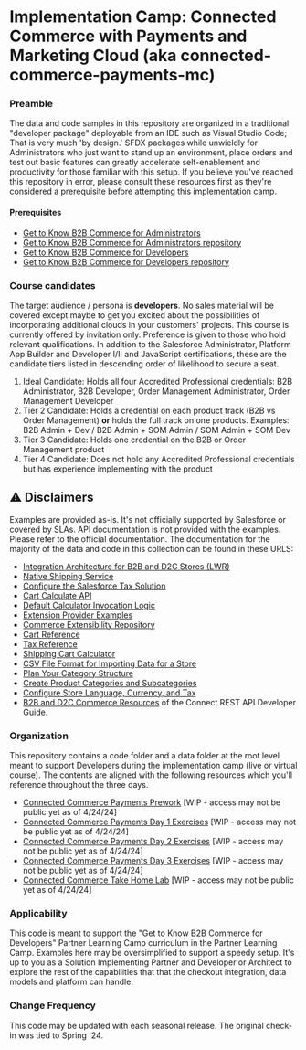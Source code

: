 # Implementation Camp: Connected Commerce with Payments and Marketing Cloud (aka connected-commerce-payments-mc)

### Preamble

The data and code samples in this repository are organized in a traditional "developer package" deployable from an IDE such as Visual Studio Code; That is very much 'by design.' SFDX packages while unwieldly for Administrators who just want to stand up an environment, place orders and test out basic features can greatly accelerate self-enablement and productivity for those familiar with this setup. If you believe you've reached this repository in error, please consult these resources first as they're considered a prerequisite before attempting this implementation camp.

#### Prerequisites
* [Get to Know B2B Commerce for Administrators](https://sfdc.co/B2BAdminGetToKnowCurriculum)
* [Get to Know B2B Commerce for Administrators repository](https://github.com/tzarrsf/b2b-commerce-gtk-admin/)
* [Get to Know B2B Commerce for Developers](https://sfdc.co/B2BDevGetToKnowCurriculum)
* [Get to Know B2B Commerce for Developers repository](https://github.com/tzarrsf/b2b-commerce-gtk-dev/)

### Course candidates
The target audience / persona is __developers__. No sales material will be covered except maybe to get you excited about the possibilities of incorporating additional clouds in your customers' projects. This course is currently offered by invitation only. Preference is given to those who hold relevant qualifications. In addition to the Salesforce Administrator, Platform App Builder and Developer I/II and JavaScript certifications, these are the candidate tiers listed in descending order of likelihood to secure a seat.

1. Ideal Candidate: Holds all four Accredited Professional credentials: B2B Administrator, B2B Developer, Order Management Administrator, Order Management Developer
1. Tier 2 Candidate: Holds a credential on each product track (B2B vs Order Management) __or__ holds the full track on one products. Examples: B2B Admin + Dev / B2B Admin + SOM Admin / SOM Admin + SOM Dev
1. Tier 3 Candidate: Holds one credential on the B2B or Order Management product
1. Tier 4 Candidate: Does not hold any Accredited Professional credentials but has experience implementing with the product

## ⚠️ Disclaimers

Examples are provided as-is. It's not officially supported by Salesforce or covered by SLAs.
API documentation is not provided with the examples. Please refer to the official documentation.
The documentation for the majority of the data and code in this collection can be found in these URLS:

* [Integration Architecture for B2B and D2C Stores (LWR)](https://developer.salesforce.com/docs/atlas.en-us.b2b_b2c_comm_dev.meta/b2b_b2c_comm_dev/b2b_b2c_comm_integration_architecture.htm)
* [Native Shipping Service](https://help.salesforce.com/s/articleView?id=sf.comm_set_up_native_shipping.htm&type=5)
* [Configure the Salesforce Tax Solution](https://help.salesforce.com/s/articleView?id=sf.comm_salesforce_tax_solution.htm&type=5)
* [Cart Calculate API](https://developer.salesforce.com/docs/commerce/salesforce-commerce/guide/cart-calculate-api.html)
* [Default Calculator Invocation Logic](https://developer.salesforce.com/docs/commerce/salesforce-commerce/guide/cart-calculate-api.html#default-calculator-invocation-logic)
* [Extension Provider Examples](https://developer.salesforce.com/docs/commerce/salesforce-commerce/guide/extension-provider-examples.html)
* [Commerce Extensibility Repository](https://github.com/forcedotcom/commerce-extensibility/tree/releases/248)
* [Cart Reference](https://developer.salesforce.com/docs/commerce/salesforce-commerce/guide/cart-reference.html)
* [Tax Reference](https://developer.salesforce.com/docs/commerce/salesforce-commerce/guide/tax-reference.html)
* [Shipping Cart Calculator](https://developer.salesforce.com/docs/commerce/salesforce-commerce/guide/ShippingCartCalculator.html)
* [CSV File Format for Importing Data for a Store](https://help.salesforce.com/s/articleView?id=sf.comm_store_csv_format.htm&type=5)
* [Plan Your Category Structure](https://help.salesforce.com/s/articleView?id=sf.comm_categories_structure.htm&type=5)
* [Create Product Categories and Subcategories](https://help.salesforce.com/s/articleView?id=sf.comm_categories_create.htm&type=5)
* [Configure Store Language, Currency, and Tax](https://help.salesforce.com/s/articleView?id=sf.comm_create_international_store.htm&type=5)
* [B2B and D2C Commerce Resources](https://developer.salesforce.com/docs/atlas.en-us.chatterapi.meta/chatterapi/connect_resources_commerce.htm) of the Connect REST API Developer Guide.

### Organization

This repository contains a code folder and a data folder at the root level meant to support Developers during the implementation camp (live or virtual course). The contents are aligned with the following resources which you'll reference throughout the three days.

* [Connected Commerce Payments Prework](https://sfdc.co/ConnectedCommercePaymentsPrework) [WIP - access may not be public yet as of 4/24/24]
* [Connected Commerce Payments Day 1 Exercises](https://sfdc.co/ConnectedCommercePaymentsExercisesDay1) [WIP - access may not be public yet as of 4/24/24]
* [Connected Commerce Payments Day 2 Exercises](https://sfdc.co/ConnectedCommercePaymentsExercisesDay2) [WIP - access may not be public yet as of 4/24/24]
* [Connected Commerce Payments Day 3 Exercises](https://sfdc.co/ConnectedCommercePaymentsExercisesDay3) [WIP - access may not be public yet as of 4/24/24]
* [Connected Commerce Take Home Lab](https://sfdc.co/ConnectedCommercePaymentsTakeHomeLab) [WIP - access may not be public yet as of 4/24/24]

### Applicability

This code is meant to support the "Get to Know B2B Commerce for Developers" Partner Learning Camp curriculum in the Partner Learning Camp. Examples here may be oversimplified to support a speedy setup. It's up to you as a Solution Implementing Partner and Developer or Architect to explore the rest of the capabilities that that the checkout integration, data models and platform can handle.

### Change Frequency

This code may be updated with each seasonal release. The original check-in was tied to Spring '24.

